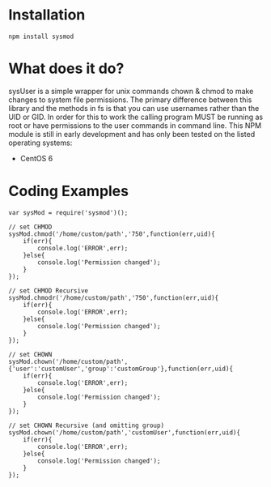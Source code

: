 Installation
=============
    npm install sysmod

What does it do?
=============

sysUser is a simple wrapper for unix commands chown & chmod to make changes to system file permissions. The primary difference between this library and the methods in fs is that you can use usernames rather than the UID or GID. In order for this to work the calling program MUST be running as root or have permissions to the user commands in command line. This NPM module is still in early development and has only been tested on the listed operating systems:

 - CentOS 6

Coding Examples
=============
    var sysMod = require('sysmod')();

    // set CHMOD
    sysMod.chmod('/home/custom/path','750',function(err,uid){
    	if(err){
    		console.log('ERROR',err);
    	}else{
    		console.log('Permission changed');
    	}
    });

    // set CHMOD Recursive
    sysMod.chmodr('/home/custom/path','750',function(err,uid){
        if(err){
            console.log('ERROR',err);
        }else{
            console.log('Permission changed');
        }
    });

    // set CHOWN
    sysMod.chown('/home/custom/path',{'user':'customUser','group':'customGroup'},function(err,uid){
        if(err){
            console.log('ERROR',err);
        }else{
            console.log('Permission changed');
        }
    });

    // set CHOWN Recursive (and omitting group)
    sysMod.chown('/home/custom/path','customUser',function(err,uid){
        if(err){
            console.log('ERROR',err);
        }else{
            console.log('Permission changed');
        }
    });